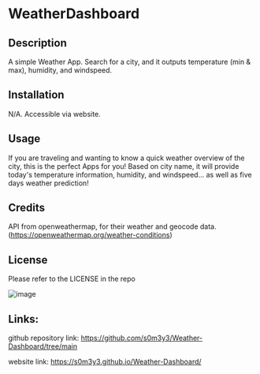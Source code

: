 # WeatherDashboard

## Description
A simple Weather App. Search for a city, and it outputs temperature (min & max), humidity, and windspeed.  

## Installation

N/A. Accessible via website. 

## Usage

If you are traveling and wanting to know  a quick weather overview of the city, this is the perfect Apps for you! Based on city name, it will provide today's temperature information, humidity, and windspeed... as well as five days weather prediction!

## Credits

API from openweathermap, for their weather and geocode data. (https://openweathermap.org/weather-conditions)

## License
Please refer to the LICENSE in the repo

![image](./Assets/sample.png)

## Links: 

github repository link: https://github.com/s0m3y3/Weather-Dashboard/tree/main

website link: https://s0m3y3.github.io/Weather-Dashboard/
